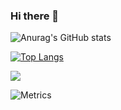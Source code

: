  ### Hi there 👋

<!--
**tyfhxn/tyfhxn** is a ✨ _special_ ✨ repository because its `README.md` (this file) appears on your GitHub profile.

Here are some ideas to get you started:

- 🔭 I’m currently working on ...
- 🌱 I’m currently learning ...
- 👯 I’m looking to collaborate on ...
- 🤔 I’m looking for help with ...
- 💬 Ask me about ...
- 📫 How to reach me: ...
- 😄 Pronouns: ...
- ⚡ Fun fact: ...
-->

![Anurag's GitHub stats](https://github-readme-stats.vercel.app/api?username=tyfhxn&show_icons=true&theme=highcontrast)

[![Top Langs](https://github-readme-stats.vercel.app/api/top-langs/?username=tyfhxn)](https://github.com/anuraghazra/github-readme-stats)

![](https://api.moedog.org/room/@tyfhxn)

![Metrics](https://metrics.lecoq.io/tyfhxn?template=classic&config.timezone=Asia%2FShanghai)

